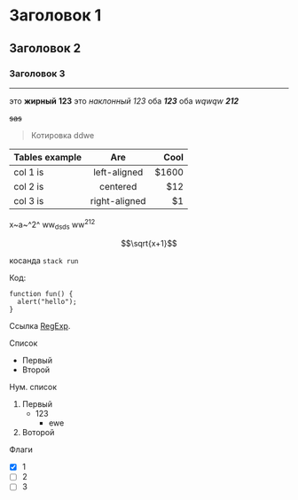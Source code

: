 # Заголовок 1
## Заголовок 2
### Заголовок 3


---

это **жирный** __123__
это *наклонный* _123_
оба ***123***
оба *wqwqw __212__*

~~sas~~

> Котировка
> ddwe

| Tables example   | Are           | Cool  |
|------------------|:-------------:|------:|
| col 1 is         |  left-aligned | $1600 |
| col 2 is         |    centered   |   $12 |
| col 3 is         | right-aligned |    $1 |


x~a~^2^
ww<sub>dsds</sub>
ww<sup>212</sup>

$$\sqrt{x+1}$$

косанда `stack run`

Код:
```
function fun() {
  alert("hello");
}
```
Ссылка [RegExp](help/regexp.txt).

Список
- Первый
- Второй

Нум. список
1. Первый
   - 123
     - ewe
2. Воторой

Флаги
- [X] 1
- [ ] 2
- [ ] 3
